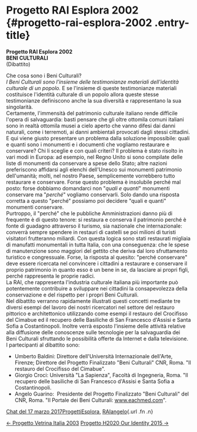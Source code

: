 Progetto RAI Esplora 2002 {#progetto-rai-esplora-2002 .entry-title}
=========================

**Progetto RAI Esplora 2002**\
**BENI CULTURALI**\
(Dibattito)

Che cosa sono i Beni Culturali?\
*I Beni Culturali sono l'insieme delle testimonianze materiali dell'identità culturale di un popolo.* E se l'insieme di queste testimonianze materiali costituisce l'identità culturale di un popolo allora queste stesse testimonianze definiscono anche la sua diversità e rappresentano la sua singolarità.\
Certamente, l'immensità del patrimonio culturale italiano rende difficile l'opera di salvaguardia: basti pensare che gli oltre ottomila comuni italiani sono in realtà ottomila musei a cielo aperto che vanno difesi dai danni naturali, come i terremoti, ai danni ambientali provocati dagli stessi cittadini. E qui viene giusto presentare un problema dalla soluzione impossibile: quali e quanti sono i monumenti e i documenti che vogliamo restaurare e conservare? Chi li sceglie e con quali criteri? Il problema è stato risolto in vari modi in Europa: ad esempio, nel Regno Unito si sono compilate delle liste di monumenti da conservare a spese dello Stato; altre nazioni preferiscono affidarsi agli elenchi dell'Unesco sui monumenti patrimonio dell'umanità; molti, nel nostro Paese, semplicemente vorrebbero tutto restaurare e conservare. Forse questo problema è insolubile perché mal posto: forse dobbiamo domandarci non "*quali e quanti*" monumenti conservare ma "*perché*" vogliamo conservarli. Solo dando una risposta corretta a questo "perché" possiamo poi decidere "quali e quanti" monumenti conservare.\
Purtroppo, il "perché" che le pubbliche Amministrazioni danno più di frequente è di questo tenore: si restaura e conserva il patrimonio perché è fonte di guadagno attraverso il turismo, sia nazionale che internazionale: converrà sempre spendere in restauri di castelli se poi milioni di turisti visitatori frutteranno miliardi. Con questa logica sono stati restaurati migliaia di manufatti monumentali in tutta Italia, con una conseguenza: che le spese di manutenzione sono maggiori del gettito che deriva dal loro sfruttamento turistico e congressuale. Forse, la risposta al quesito: "perché conservare" deve essere ricercata nel convincere i cittadini a restaurare e conservare il proprio patrimonio in quanto esso è un bene in se, da lasciare ai propri figli, perché rappresenta le proprie radici.\
La RAI, che rappresenta l'industria culturale italiana più importante può potentemente contribuire a sviluppare nei cittadini la consapevolezza della conservazione e del rispetto per i propri Beni Culturali.\
Nel dibattito verranno rapidamente illustrati questi concetti mediante tre diversi esempi del lavoro dei nostri ricercatori nel settore del restauro pittorico e architettonico utilizzando come esempi il restauro del Crocifisso del Cimabue ed il recupero delle Basiliche di San Francesco d'Assisi e Santa Sofia a Costantinopoli. Inoltre verrà esposto l'insieme delle attività relative alla diffusione delle conoscenze sulle tecnologie per la salvaguardia dei Beni Culturali sfruttando le possibilità offerte da Internet e dalla televisione.\
I partecipanti al dibattito sono:

-   Umberto Baldini: Direttore dell'Università Internazionale dell'Arte, Firenze; Direttore del Progetto Finalizzato "Beni Culturali" CNR, Roma. "Il restauro del Crocifisso del Cimabue".
-   Giorgio Croci: Università "La Sapienza", Facoltà di Ingegneria, Roma. "Il recupero delle basiliche di San Francesco d'Assisi e Santa Sofia a Costantinopoli.
-   Angelo Guarino:  Presidente del Progetto Finalizzato "Beni Culturali" del CNR, Roma. "Il Portale dei Beni Culturali: www.eachmed.com".

[Chat del 17 marzo 2017](indexc61a.html?p=779 "Permalink a Progetto RAI Esplora 2002")[Progetti](index0b40.html?cat=9)[Esplora](index6937.html?tag=esplora), [RAI](index3ecf.html?tag=rai)[angelo](indexcd64.html?author=1 "Vedi tutti gli articoli di angelo"){.url .fn .n}

[← Progetto Vetrina Italia 2003](index1c40.html?p=760) [Progetto H2020 Our Identity 2015 →](index4ab5.html?p=786)
